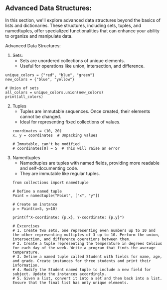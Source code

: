 Advanced Data Structures:
-------------------------
In this section, we'll explore advanced data structures beyond the basics of lists and dictionaries. These structures, including sets, tuples, and namedtuples, offer specialized functionalities that can enhance your ability to organize and manipulate data.

Advanced Data Structures:
1) Sets:
    - Sets are unordered collections of unique elements.
    - Useful for operations like union, intersection, and difference.
```
unique_colors = {"red", "blue", "green"}
new_colors = {"blue", "yellow"}

# Union of sets
all_colors = unique_colors.union(new_colors)
print(all_colors)
```
2) Tuples
    - Tuples are immutable sequences. Once created, their elements cannot be changed.
    - Ideal for representing fixed collections of values.
    ```
    coordinates = (10, 20)
    x, y = coordinates  # Unpacking values

    # Immutable, can't be modified
    # coordinates[0] = 5  # This will raise an error
    ```
3) Namedtuples
    - Namedtuples are tuples with named fields, providing more readable and self-documenting code.
    - They are immutable like regular tuples.
    ```
    from collections import namedtuple

    # Define a named tuple
    Point = namedtuple("Point", ["x", "y"])

    # Create an instance
    p = Point(x=5, y=10)

    print(f"X-coordinate: {p.x}, Y-coordinate: {p.y}")

    # Excercises
    # 1. Create two sets, one representing even numbers up to 10 and the other representing multiples of 3 up to 10. Perform the union, intersection, and difference operations between them.
    # 2. Create a tuple representing the temperature in degrees Celsius for each day of the week. Write a program that finds the average temperature.
    # 3. Define a named tuple called Student with fields for name, age, and grade. Create instances for three students and print their information.
    # 4. Modify the Student named tuple to include a new field for subject. Update the instances accordingly.
    # 5. Given a list, convert it into a set and then back into a list. Ensure that the final list has only unique elements.

    ```